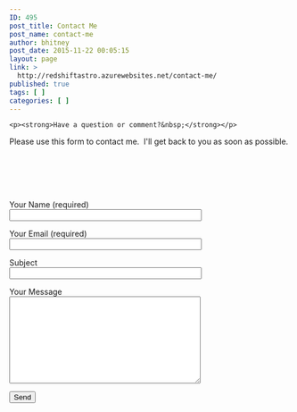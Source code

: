 ```yaml
---
ID: 495
post_title: Contact Me
post_name: contact-me
author: bhitney
post_date: 2015-11-22 00:05:15
layout: page
link: >
  http://redshiftastro.azurewebsites.net/contact-me/
published: true
tags: [ ]
categories: [ ]
---
```


	<p><strong>Have a question or comment?&nbsp;</strong></p>
<p>Please use this form to contact me.&nbsp; I'll get back to you as soon as possible.</p>


<form class="wpcf7-form" action="/wp-admin/admin-ajax.php?_panelsnonce=dd1fbc8d57#wpcf7-f496-o1" method="post" novalidate="novalidate">

<input name="_wpcf7" type="hidden" value="496"><br>
<input name="_wpcf7_version" type="hidden" value="4.3"><br>
<input name="_wpcf7_locale" type="hidden" value="en_US"><br>
<input name="_wpcf7_unit_tag" type="hidden" value="wpcf7-f496-o1"><br>
<input name="_wpnonce" type="hidden" value="7c3b9de44f">

<p>Your Name (required)<br>
    <span class="wpcf7-form-control-wrap your-name"><input name="your-name" class="wpcf7-form-control wpcf7-text wpcf7-validates-as-required" aria-invalid="false" aria-required="true" type="text" size="40" value=""></span> </p>
<p>Your Email (required)<br>
    <span class="wpcf7-form-control-wrap your-email"><input name="your-email" class="wpcf7-form-control wpcf7-text wpcf7-email wpcf7-validates-as-required wpcf7-validates-as-email" aria-invalid="false" aria-required="true" type="email" size="40" value=""></span> </p>
<p>Subject<br>
    <span class="wpcf7-form-control-wrap your-subject"><input name="your-subject" class="wpcf7-form-control wpcf7-text" aria-invalid="false" type="text" size="40" value=""></span> </p>
<p>Your Message<br>
    <span class="wpcf7-form-control-wrap your-message"><textarea name="your-message" class="wpcf7-form-control wpcf7-textarea" aria-invalid="false" rows="10" cols="40"></textarea></span> </p>
<p><input class="wpcf7-form-control wpcf7-submit" type="submit" value="Send"></p>

</form>

